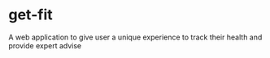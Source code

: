 # get-fit
A web application to give user a unique experience to track their health and provide expert advise
